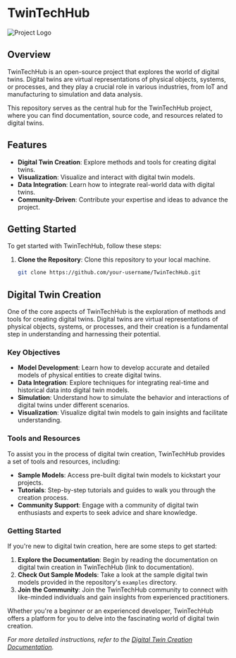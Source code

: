 # TwinTechHub

![Project Logo](logo.png) <!-- If you have a project logo, include it here -->

## Overview

TwinTechHub is an open-source project that explores the world of digital twins. Digital twins are virtual representations of physical objects, systems, or processes, and they play a crucial role in various industries, from IoT and manufacturing to simulation and data analysis.

This repository serves as the central hub for the TwinTechHub project, where you can find documentation, source code, and resources related to digital twins.

## Features

- **Digital Twin Creation**: Explore methods and tools for creating digital twins.
- **Visualization**: Visualize and interact with digital twin models.
- **Data Integration**: Learn how to integrate real-world data with digital twins.
- **Community-Driven**: Contribute your expertise and ideas to advance the project.

## Getting Started

To get started with TwinTechHub, follow these steps:

1. **Clone the Repository**: Clone this repository to your local machine.

   ```bash
   git clone https://github.com/your-username/TwinTechHub.git


## Digital Twin Creation

One of the core aspects of TwinTechHub is the exploration of methods and tools for creating digital twins. Digital twins are virtual representations of physical objects, systems, or processes, and their creation is a fundamental step in understanding and harnessing their potential.

### Key Objectives

- **Model Development**: Learn how to develop accurate and detailed models of physical entities to create digital twins.
- **Data Integration**: Explore techniques for integrating real-time and historical data into digital twin models.
- **Simulation**: Understand how to simulate the behavior and interactions of digital twins under different scenarios.
- **Visualization**: Visualize digital twin models to gain insights and facilitate understanding.

### Tools and Resources

To assist you in the process of digital twin creation, TwinTechHub provides a set of tools and resources, including:

- **Sample Models**: Access pre-built digital twin models to kickstart your projects.
- **Tutorials**: Step-by-step tutorials and guides to walk you through the creation process.
- **Community Support**: Engage with a community of digital twin enthusiasts and experts to seek advice and share knowledge.

### Getting Started

If you're new to digital twin creation, here are some steps to get started:

1. **Explore the Documentation**: Begin by reading the documentation on digital twin creation in TwinTechHub (link to documentation).
2. **Check Out Sample Models**: Take a look at the sample digital twin models provided in the repository's `examples` directory.
3. **Join the Community**: Join the TwinTechHub community to connect with like-minded individuals and gain insights from experienced practitioners.

Whether you're a beginner or an experienced developer, TwinTechHub offers a platform for you to delve into the fascinating world of digital twin creation.

_For more detailed instructions, refer to the [Digital Twin Creation Documentation](link-to-digital-twin-creation-docs)._ <!-- Provide a link to your specific documentation section if available. -->



